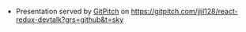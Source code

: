 * Presentation served by [GitPitch](http://gitpitch.com) on https://gitpitch.com/jljl128/react-redux-devtalk?grs=github&t=sky

